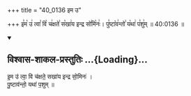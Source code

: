 +++
title = "40_0136 इम उ"

+++
इ꣣म꣡ उ꣢ त्वा꣣ वि꣡ च꣢क्षते꣣ स꣡खा꣢य इन्द्र सो꣣मि꣡नः꣢। पु꣣ष्टा꣡व꣢न्तो꣣ य꣡था꣢ प꣣शु꣢म् ॥ 40:0136 ॥

<div class="js_include" newlevelforh1="2" title="विश्वास-शाकल-प्रस्तुतिः" unfilled url="/vedAH_Rk/shAkalam/saMhitA/vishvAsa-prastutiH/08/045/16_ima_u.md">
<details open><summary><h2>विश्वास-शाकल-प्रस्तुतिः ...{Loading}...</h2></summary>


इ॒म उ॑ त्वा॒ वि च॑क्षते॒ सखा॑य इन्द्र सो॒मिनः॑ ।  
पु॒ष्टाव॑न्तो॒ यथा॑ प॒शुम् ॥

</details>
</div>